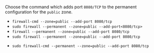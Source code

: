Choose the command which adds port `8080/TCP` to the permanent configuration for the `public` zone.

* `firewall-cmd --zone=public --add-port 8080/tcp`
* `sudo firewall --permanent --zone=public --add-port<8080/tcp>`
* `firewall --permanent --zone=public --add-port 8080/tcp`
* `sudo firewall --permanent --zone=public --add-port 8080/tcp`
+ `sudo firewall-cmd --permanent --zone=public --add-port 8080/tcp`
